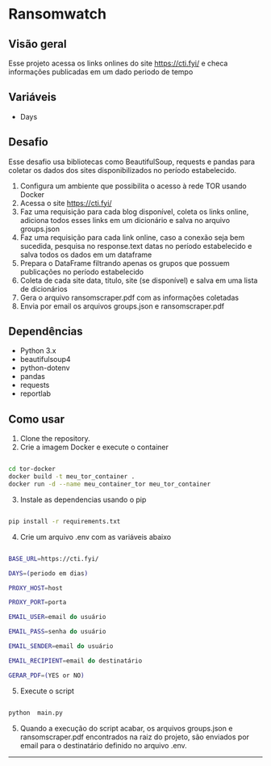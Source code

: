 # Ransomwatch

## Visão geral

Esse projeto acessa os links onlines do site https://cti.fyi/ e checa informações publicadas em um dado periodo de tempo


## Variáveis

 

- Days

  

## Desafio

  

Esse desafio usa bibliotecas como BeautifulSoup, requests e pandas para coletar os dados dos sites disponibilizados no período estabelecido.

  

1. Configura um ambiente que possibilita o acesso à rede TOR usando Docker
2. Acessa o site https://cti.fyi/
3. Faz uma requisição para cada blog disponível, coleta os links online, adiciona todos esses links em um dicionário e salva no arquivo groups.json
4. Faz uma requisição para cada link online, caso a conexão seja bem sucedida, pesquisa no response.text datas no período estabelecido e salva todos os dados em um dataframe
5. Prepara o DataFrame filtrando apenas os grupos que possuem publicações no período estabelecido
6. Coleta de cada site data, titulo, site (se disponível) e salva em uma lista de dicionários
7. Gera o arquivo ransomscraper.pdf com as informações coletadas
8. Envia por email os arquivos groups.json e ransomscraper.pdf

  

## Dependências

  



- Python 3.x
- beautifulsoup4
- python-dotenv
- pandas
- requests
- reportlab
  

## Como usar

  

1. Clone the repository.
2. Crie a imagem Docker e execute o container
```bash

cd tor-docker
docker build -t meu_tor_container .
docker run -d --name meu_container_tor meu_tor_container

```

3. Instale as dependencias usando o pip
 

```bash

pip install -r requirements.txt

```
4. Crie um arquivo .env com as variáveis abaixo

```bash

BASE_URL=https://cti.fyi/

DAYS=(periodo em dias)

PROXY_HOST=host

PROXY_PORT=porta

EMAIL_USER=email do usuário

EMAIL_PASS=senha do usuário

EMAIL_SENDER=email do usuário

EMAIL_RECIPIENT=email do destinatário

GERAR_PDF=(YES or NO)

```

5. Execute o script

  

```bash

python  main.py

```


5. Quando a execução do script acabar, os arquivos groups.json e ransomscraper.pdf encontrados na raiz do projeto, são enviados por email para o destinatário definido no arquivo .env.


---